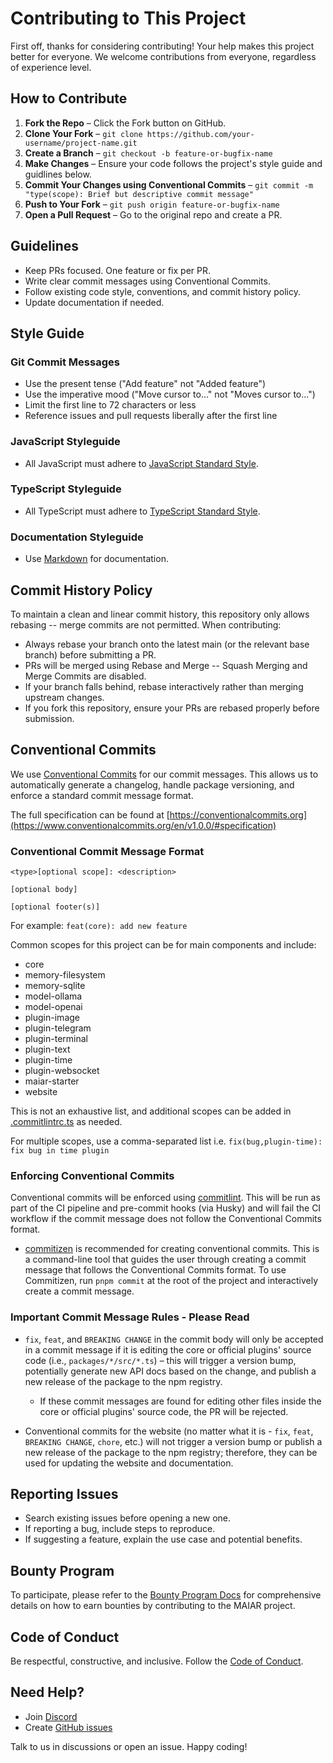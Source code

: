 # Contributing to This Project

First off, thanks for considering contributing! Your help makes this project better for everyone. We welcome contributions from everyone, regardless of experience level.

## How to Contribute

1. **Fork the Repo** – Click the Fork button on GitHub.
2. **Clone Your Fork** – `git clone https://github.com/your-username/project-name.git`
3. **Create a Branch** – `git checkout -b feature-or-bugfix-name`
4. **Make Changes** – Ensure your code follows the project's style guide and guidlines below.
5. **Commit Your Changes using Conventional Commits** – `git commit -m "type(scope): Brief but descriptive commit message"`
6. **Push to Your Fork** – `git push origin feature-or-bugfix-name`
7. **Open a Pull Request** – Go to the original repo and create a PR.

## Guidelines

- Keep PRs focused. One feature or fix per PR.
- Write clear commit messages using Conventional Commits.
- Follow existing code style, conventions, and commit history policy.
- Update documentation if needed.

## Style Guide

### Git Commit Messages

- Use the present tense ("Add feature" not "Added feature")
- Use the imperative mood ("Move cursor to..." not "Moves cursor to...")
- Limit the first line to 72 characters or less
- Reference issues and pull requests liberally after the first line

### JavaScript Styleguide

- All JavaScript must adhere to [JavaScript Standard Style](https://standardjs.com/).

### TypeScript Styleguide

- All TypeScript must adhere to [TypeScript Standard Style](https://github.com/standard/ts-standard).

### Documentation Styleguide

- Use [Markdown](https://daringfireball.net/projects/markdown/) for documentation.

## Commit History Policy

To maintain a clean and linear commit history, this repository only allows rebasing -- merge commits are not permitted. When contributing:

- Always rebase your branch onto the latest main (or the relevant base branch) before submitting a PR.
- PRs will be merged using Rebase and Merge -- Squash Merging and Merge Commits are disabled.
- If your branch falls behind, rebase interactively rather than merging upstream changes.
- If you fork this repository, ensure your PRs are rebased properly before submission.

## Conventional Commits

We use [Conventional Commits](https://www.conventionalcommits.org/en/v1.0.0/) for our commit messages. This allows us to automatically generate a changelog, handle package versioning, and enforce a standard commit message format.

The full specification can be found at [https://conventionalcommits.org](https://www.conventionalcommits.org/en/v1.0.0/#specification)

### Conventional Commit Message Format

```
<type>[optional scope]: <description>

[optional body]

[optional footer(s)]
```

For example: `feat(core): add new feature`

Common scopes for this project can be for main components and include:

- core
- memory-filesystem
- memory-sqlite
- model-ollama
- model-openai
- plugin-image
- plugin-telegram
- plugin-terminal
- plugin-text
- plugin-time
- plugin-websocket
- maiar-starter
- website

This is not an exhaustive list, and additional scopes can be added in [.commitlintrc.ts](https://github.com/UraniumCorporation/maiar-ai/blob/main/.commitlintrc.ts) as needed.

For multiple scopes, use a comma-separated list i.e. `fix(bug,plugin-time): fix bug in time plugin`

### Enforcing Conventional Commits

Conventional commits will be enforced using [commitlint](https://commitlint.js.org/). This will be run as part of the CI pipeline and pre-commit hooks (via Husky) and will fail the CI workflow if the commit message does not follow the Conventional Commits format.

- [commitizen](https://commitizen.github.io/cz-cli/) is recommended for creating conventional commits. This is a command-line tool that guides the user through creating a commit message that follows the Conventional Commits format. To use Commitizen, run `pnpm commit` at the root of the project and interactively create a commit message.

### Important Commit Message Rules - Please Read

- `fix`, `feat`, and `BREAKING CHANGE` in the commit body will only be accepted in a commit message if it is editing the core or official plugins' source code (i.e., `packages/*/src/*.ts`) – this will trigger a version bump, potentially generate new API docs based on the change, and publish a new release of the package to the npm registry.

  - If these commit messages are found for editing other files inside the core or official plugins' source code, the PR will be rejected.

- Conventional commits for the website (no matter what it is - `fix`, `feat`, `BREAKING CHANGE`, `chore`, etc.) will not trigger a version bump or publish a new release of the package to the npm registry; therefore, they can be used for updating the website and documentation.

## Reporting Issues

- Search existing issues before opening a new one.
- If reporting a bug, include steps to reproduce.
- If suggesting a feature, explain the use case and potential benefits.

## Bounty Program

To participate, please refer to the [Bounty Program Docs](https://maiar.dev/docs/bounty-program) for comprehensive details on how to earn bounties by contributing to the MAIAR project.

## Code of Conduct

Be respectful, constructive, and inclusive. Follow the [Code of Conduct](https://github.com/UraniumCorporation/maiar-ai/blob/main/.github/CODE_OF_CONDUCT.md).

## Need Help?

- Join [Discord](https://discord.gg/7CAjkpCsED)
- Create [GitHub issues](https://github.com/UraniumCorporation/maiar-ai/issues)

Talk to us in discussions or open an issue. Happy coding!
